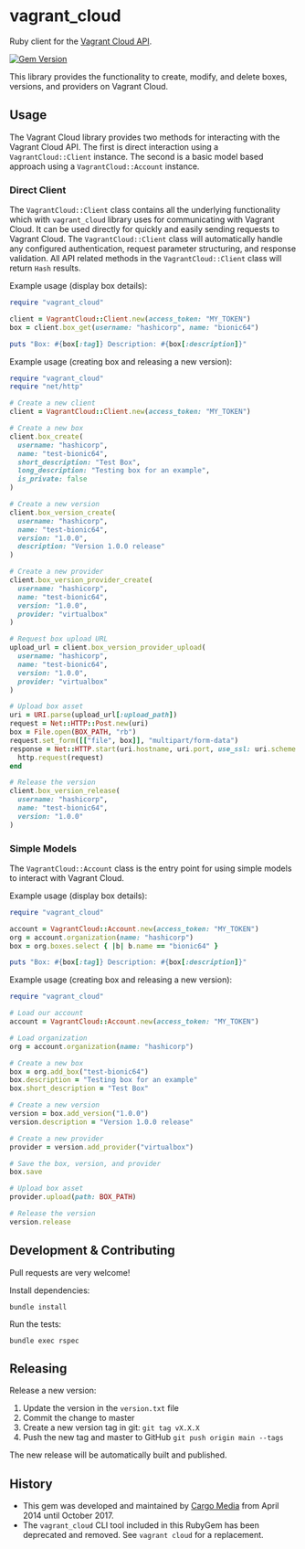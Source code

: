 # vagrant_cloud

Ruby client for the [Vagrant Cloud API](https://www.vagrantup.com/docs/vagrant-cloud/api.html).

[![Gem Version](https://img.shields.io/gem/v/vagrant_cloud.svg)](https://rubygems.org/gems/vagrant_cloud)

This library provides the functionality to create, modify, and delete boxes, versions,
and providers on Vagrant Cloud.

## Usage

The Vagrant Cloud library provides two methods for interacting with the Vagrant Cloud API. The
first is direct interaction using a `VagrantCloud::Client` instance. The second is a basic
model based approach using a `VagrantCloud::Account` instance.

### Direct Client

The `VagrantCloud::Client` class contains all the underlying functionality which with
`vagrant_cloud` library uses for communicating with Vagrant Cloud. It can be used directly
for quickly and easily sending requests to Vagrant Cloud. The `VagrantCloud::Client`
class will automatically handle any configured authentication, request parameter
structuring, and response validation. All API related methods in the `VagrantCloud::Client`
class will return `Hash` results.

Example usage (display box details):

```ruby
require "vagrant_cloud"

client = VagrantCloud::Client.new(access_token: "MY_TOKEN")
box = client.box_get(username: "hashicorp", name: "bionic64")

puts "Box: #{box[:tag]} Description: #{box[:description]}"
```

Example usage (creating box and releasing a new version):

```ruby
require "vagrant_cloud"
require "net/http"

# Create a new client
client = VagrantCloud::Client.new(access_token: "MY_TOKEN")

# Create a new box
client.box_create(
  username: "hashicorp",
  name: "test-bionic64",
  short_description: "Test Box",
  long_description: "Testing box for an example",
  is_private: false
)

# Create a new version
client.box_version_create(
  username: "hashicorp",
  name: "test-bionic64",
  version: "1.0.0",
  description: "Version 1.0.0 release"
)

# Create a new provider
client.box_version_provider_create(
  username: "hashicorp",
  name: "test-bionic64",
  version: "1.0.0",
  provider: "virtualbox"
)

# Request box upload URL
upload_url = client.box_version_provider_upload(
  username: "hashicorp",
  name: "test-bionic64",
  version: "1.0.0",
  provider: "virtualbox"
)

# Upload box asset
uri = URI.parse(upload_url[:upload_path])
request = Net::HTTP::Post.new(uri)
box = File.open(BOX_PATH, "rb")
request.set_form([["file", box]], "multipart/form-data")
response = Net::HTTP.start(uri.hostname, uri.port, use_ssl: uri.scheme.eql?("https")) do |http|
  http.request(request)
end

# Release the version
client.box_version_release(
  username: "hashicorp",
  name: "test-bionic64",
  version: "1.0.0"
)
```

### Simple Models

The `VagrantCloud::Account` class is the entry point for using simple models to
interact with Vagrant Cloud.

Example usage (display box details):

```ruby
require "vagrant_cloud"

account = VagrantCloud::Account.new(access_token: "MY_TOKEN")
org = account.organization(name: "hashicorp")
box = org.boxes.select { |b| b.name == "bionic64" }

puts "Box: #{box[:tag]} Description: #{box[:description]}"
```

Example usage (creating box and releasing a new version):

```ruby
require "vagrant_cloud"

# Load our account
account = VagrantCloud::Account.new(access_token: "MY_TOKEN")

# Load organization
org = account.organization(name: "hashicorp")

# Create a new box
box = org.add_box("test-bionic64")
box.description = "Testing box for an example"
box.short_description = "Test Box"

# Create a new version
version = box.add_version("1.0.0")
version.description = "Version 1.0.0 release"

# Create a new provider
provider = version.add_provider("virtualbox")

# Save the box, version, and provider
box.save

# Upload box asset
provider.upload(path: BOX_PATH)

# Release the version
version.release
```

## Development & Contributing

Pull requests are very welcome!

Install dependencies:
```
bundle install
```

Run the tests:
```
bundle exec rspec
```

## Releasing

Release a new version:

1. Update the version in the `version.txt` file
1. Commit the change to master
1. Create a new version tag in git: `git tag vX.X.X`
1. Push the new tag and master to GitHub `git push origin main --tags`

The new release will be automatically built and published.

## History

- This gem was developed and maintained by [Cargo Media](https://www.cargomedia.ch) from April 2014 until October 2017.
- The `vagrant_cloud` CLI tool included in this RubyGem has been deprecated and removed. See `vagrant cloud` for a replacement.
